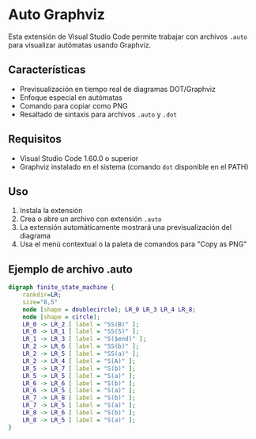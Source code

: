   # Auto Graphviz
  
  Esta extensión de Visual Studio Code permite trabajar con archivos `.auto` para visualizar autómatas usando Graphviz.
  
  ## Características
  
  - Previsualización en tiempo real de diagramas DOT/Graphviz
  - Enfoque especial en autómatas
  - Comando para copiar como PNG
  - Resaltado de sintaxis para archivos `.auto` y `.dot`
  
  ## Requisitos
  
  - Visual Studio Code 1.60.0 o superior
  - Graphviz instalado en el sistema (comando `dot` disponible en el PATH)
  
  ## Uso
  
  1. Instala la extensión
  2. Crea o abre un archivo con extensión `.auto`
  3. La extensión automáticamente mostrará una previsualización del diagrama
  4. Usa el menú contextual o la paleta de comandos para "Copy as PNG"
  
  ## Ejemplo de archivo .auto
  
  ```dot
  digraph finite_state_machine {
      rankdir=LR;
      size="8,5"
      node [shape = doublecircle]; LR_0 LR_3 LR_4 LR_8;
      node [shape = circle];
      LR_0 -> LR_2 [ label = "SS(B)" ];
      LR_0 -> LR_1 [ label = "SS(S)" ];
      LR_1 -> LR_3 [ label = "S($end)" ];
      LR_2 -> LR_6 [ label = "SS(b)" ];
      LR_2 -> LR_5 [ label = "SS(a)" ];
      LR_2 -> LR_4 [ label = "S(A)" ];
      LR_5 -> LR_7 [ label = "S(b)" ];
      LR_5 -> LR_5 [ label = "S(a)" ];
      LR_6 -> LR_6 [ label = "S(b)" ];
      LR_6 -> LR_5 [ label = "S(a)" ];
      LR_7 -> LR_8 [ label = "S(b)" ];
      LR_7 -> LR_5 [ label = "S(a)" ];
      LR_8 -> LR_6 [ label = "S(b)" ];
      LR_8 -> LR_5 [ label = "S(a)" ];
  }
  ```